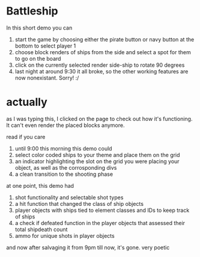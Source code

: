 # Battleship

In this short demo you can

 1. start the game by choosing either the pirate button or navy button at the bottom to select player 1
 2. choose block renders of ships from the side and select a spot for them to go on the board
 3. click on the currently selected render side-ship to rotate 90 degrees
 4. last night at around 9:30 it all broke, so the other working features are now nonexistant. Sorry! :/



 # actually

 as I was typing this, I clicked on the page to check out how it's functioning. It can't even render the placed blocks anymore. 

 read if you care
1. until 9:00 this morning this demo could
2. select color coded ships to your theme and place them on the grid
3. an indicator highlighting the slot on the grid you were placing your object, as well as the corrosponding divs
4. a clean transition to the shooting phase 

at one point, this demo had

 1. shot functionality and selectable shot types
 2. a hit function that changed the class of ship objects
 3. player objects with ships tied to element classes and IDs to keep track of ships
 4. a check if defeated function in the player objects that assessed their total shipdeath count
 5. ammo for unique shots in player objects

 and now after salvaging it from 9pm till now, it's gone. very poetic